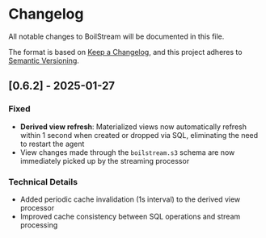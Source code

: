 # Changelog

All notable changes to BoilStream will be documented in this file.

The format is based on [Keep a Changelog](https://keepachangelog.com/en/1.0.0/),
and this project adheres to [Semantic Versioning](https://semver.org/spec/v2.0.0.html).

## [0.6.2] - 2025-01-27

### Fixed
- **Derived view refresh**: Materialized views now automatically refresh within 1 second when created or dropped via SQL, eliminating the need to restart the agent
- View changes made through the `boilstream.s3` schema are now immediately picked up by the streaming processor

### Technical Details
- Added periodic cache invalidation (1s interval) to the derived view processor
- Improved cache consistency between SQL operations and stream processing